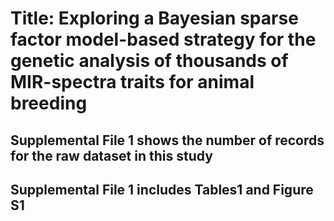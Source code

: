 # Title: Exploring a Bayesian sparse factor model-based strategy for the genetic analysis of thousands of MIR-spectra traits for animal breeding
## Supplemental File 1  shows the number of records for the raw dataset in this study
## Supplemental File 1  includes Tables1 and Figure S1
